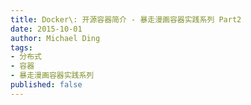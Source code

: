 ```yaml
---
title: Docker\: 开源容器简介 - 暴走漫画容器实践系列 Part2
date: 2015-10-01
author: Michael Ding
tags:
- 分布式
- 容器
- 暴走漫画容器实践系列
published: false
---
```

